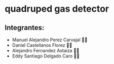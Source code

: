 #  quadruped gas detector
 ## Integrantes:
 * Manuel Alejandro Perez Carvajal 🧑‍🔧
 * Daniel Castellanos Florez 🧑‍💻
 * Alejandro Fernandez Astaiza 🧑‍💼
 * Eddy Santiago Delgado Caro 🧑🔬


